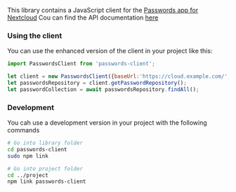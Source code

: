 This library contains a JavaScript client for the [Passwords app for Nextcloud](https://apps.nextcloud.com/apps/passwords)
Cou can find the API documentation [here](https://git.mdns.eu/nextcloud/passwords/wikis/developers/index)

### Using the client
You can use the enhanced version of the client in your project like this:
```javascript
import PasswordsClient from 'passwords-client';

let client = new PasswordsClient({baseUrl:'https://cloud.example.com/', user:'user', token:'12345-12345-12345-12345-12345'});
let passwordsRepository = client.getPasswordRepository();
let passwordCollection = await passwordsRepository.findAll();
```


### Development
You cah use a development version in your project with the following commands

```bash
# Go into library folder
cd passwords-client
sudo npm link

# Go into project folder
cd ../project
npm link passwords-client
```